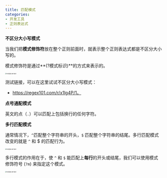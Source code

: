 ```yaml
---
title: 匹配模式
categories: 
- 开发工具
- 正则表达式
---
```


**不区分大小写模式**

当我们把**模式修饰符**放在整个正则前面时，就表示整个正则表达式都是不区分大小写的。

模式修饰符是通过**(?模式标识)**的方式来表示的。 

<img src="https://img-blog.csdnimg.cn/9bcb462940e14f9c95b953a79fba80db.png?x-oss-process=image/watermark,type_d3F5LXplbmhlaQ,shadow_50,text_Q1NETiBA5pyI5Ly06aOe6bG8,size_20,color_FFFFFF,t_70,g_se,x_16" alt="在这里插入图片描述" style="zoom:25%;" />

测试链接，可以在这里试试不区分大小写模式：

* https://regex101.com/r/x1lg4P/1。

**点号通配模式**

英文的点（`.`）可以匹配上包括换行的任何字符。

**多行匹配模式**

通常情况下，`^`匹配整个字符串的开头，`$` 匹配整个字符串的结尾。多行匹配模式改变的就是 `^` 和 $ 的匹配行为。

<img src="https://img-blog.csdnimg.cn/9aac4a6019d4426c98635425bb4d850a.png?x-oss-process=image/watermark,type_d3F5LXplbmhlaQ,shadow_50,text_Q1NETiBA5pyI5Ly06aOe6bG8,size_20,color_FFFFFF,t_70,g_se,x_16" alt="在这里插入图片描述" style="zoom:25%;" />

多行模式的作用在于，使 `^` 和 `$` 能匹配上**每行**的开头或结尾，我们可以使用模式修饰符号 (`?m`) 来指定这个模式。

<img src="https://img-blog.csdnimg.cn/2055dbd87c434dd581e4109f671d99b4.png?x-oss-process=image/watermark,type_d3F5LXplbmhlaQ,shadow_50,text_Q1NETiBA5pyI5Ly06aOe6bG8,size_20,color_FFFFFF,t_70,g_se,x_16" alt="在这里插入图片描述" style="zoom:25%;" />